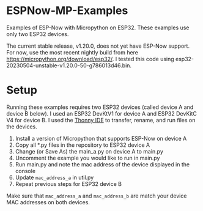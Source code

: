 # ESPNow-MP-Examples
Examples of ESP-Now with Micropython on ESP32. These examples use only two ESP32 devices.

The current stable release, v1.20.0, does not yet have ESP-Now support. For now, use the most recent nightly build from here https://micropython.org/download/esp32/. I tested this code using esp32-20230504-unstable-v1.20.0-50-g786013d46.bin.

# Setup
Running these examples requires two ESP32 devices (called device A and device B below). I used an ESP32 DevKtV1 for device A and ESP32 DevKitC V4 for device B. I used the [Thonny IDE](https://thonny.org/) to transfer, rename, and run files on the devices.

1. Install a version of Micropython that supports ESP-Now on device A
1. Copy all *.py files in the repository to ESP32 device A
1. Change (or Save As) the main_a.py on device A to main.py
1. Uncomment the example you would like to run in main.py
2. Run main.py and note the mac address of the device displayed in the console
3. Update `mac_address_a` in util.py 
4. Repeat previous steps for ESP32 device B

Make sure that `mac_address_a` and `mac_address_b` are match your device MAC addresses on both devices.
